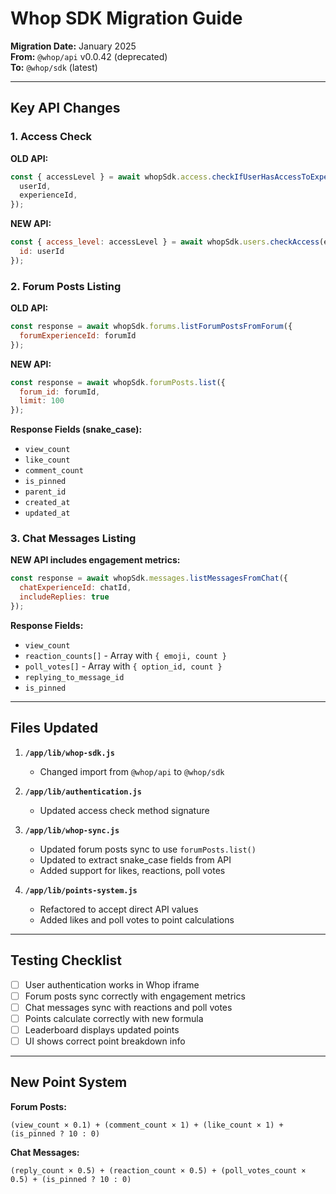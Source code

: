 # Whop SDK Migration Guide

**Migration Date:** January 2025  
**From:** `@whop/api` v0.0.42 (deprecated)  
**To:** `@whop/sdk` (latest)

---

## Key API Changes

### 1. Access Check
**OLD API:**
```js
const { accessLevel } = await whopSdk.access.checkIfUserHasAccessToExperience({
  userId,
  experienceId,
});
```

**NEW API:**
```js
const { access_level: accessLevel } = await whopSdk.users.checkAccess(experienceId, { 
  id: userId 
});
```

### 2. Forum Posts Listing
**OLD API:**
```js
const response = await whopSdk.forums.listForumPostsFromForum({
  forumExperienceId: forumId
});
```

**NEW API:**
```js
const response = await whopSdk.forumPosts.list({
  forum_id: forumId,
  limit: 100
});
```

**Response Fields (snake_case):**
- `view_count`
- `like_count`
- `comment_count`
- `is_pinned`
- `parent_id`
- `created_at`
- `updated_at`

### 3. Chat Messages Listing
**NEW API includes engagement metrics:**
```js
const response = await whopSdk.messages.listMessagesFromChat({
  chatExperienceId: chatId,
  includeReplies: true
});
```

**Response Fields:**
- `view_count`
- `reaction_counts[]` - Array with `{ emoji, count }`
- `poll_votes[]` - Array with `{ option_id, count }`
- `replying_to_message_id`
- `is_pinned`

---

## Files Updated

1. **`/app/lib/whop-sdk.js`**
   - Changed import from `@whop/api` to `@whop/sdk`

2. **`/app/lib/authentication.js`**
   - Updated access check method signature

3. **`/app/lib/whop-sync.js`**
   - Updated forum posts sync to use `forumPosts.list()`
   - Updated to extract snake_case fields from API
   - Added support for likes, reactions, poll votes

4. **`/app/lib/points-system.js`**
   - Refactored to accept direct API values
   - Added likes and poll votes to point calculations

---

## Testing Checklist

- [ ] User authentication works in Whop iframe
- [ ] Forum posts sync correctly with engagement metrics
- [ ] Chat messages sync with reactions and poll votes
- [ ] Points calculate correctly with new formula
- [ ] Leaderboard displays updated points
- [ ] UI shows correct point breakdown info

---

## New Point System

**Forum Posts:**
```
(view_count × 0.1) + (comment_count × 1) + (like_count × 1) + (is_pinned ? 10 : 0)
```

**Chat Messages:**
```
(reply_count × 0.5) + (reaction_count × 0.5) + (poll_votes_count × 0.5) + (is_pinned ? 10 : 0)
```

